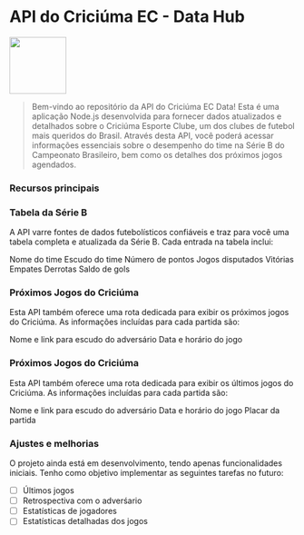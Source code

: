 # API do Criciúma EC - Data Hub

<img src="https://github.com/lucasrguidi/api-criciumaec/assets/92928460/bf0e26ac-c2e7-4b43-abb0-3299a658f115" style="width: 100px"></img>


> Bem-vindo ao repositório da API do Criciúma EC Data! Esta é uma aplicação Node.js desenvolvida para fornecer dados atualizados e detalhados sobre o Criciúma Esporte Clube, um dos clubes de futebol mais queridos do Brasil. Através desta API, você poderá acessar informações essenciais sobre o desempenho do time na Série B do Campeonato Brasileiro, bem como os detalhes dos próximos jogos agendados.

### Recursos principais


### Tabela da Série B

A API varre fontes de dados futebolísticos confiáveis e traz para você uma tabela completa e atualizada da Série B. Cada entrada na tabela inclui:

Nome do time
Escudo do time
Número de pontos
Jogos disputados
Vitórias
Empates
Derrotas
Saldo de gols


### Próximos Jogos do Criciúma

Esta API também oferece uma rota dedicada para exibir os próximos jogos do Criciúma. As informações incluídas para cada partida são:

Nome e link para escudo do adversário
Data e horário do jogo

### Próximos Jogos do Criciúma

Esta API também oferece uma rota dedicada para exibir os últimos jogos do Criciúma. As informações incluídas para cada partida são:

Nome e link para escudo do adversário
Data e horário do jogo
Placar da partida

### Ajustes e melhorias

O projeto ainda está em desenvolvimento, tendo apenas funcionalidades iniciais. Tenho como objetivo implementar as seguintes tarefas no futuro:

- [ ] Últimos jogos
- [ ] Retrospectiva com o adverśario
- [ ] Estatísticas de jogadores
- [ ] Estatísticas detalhadas dos jogos
